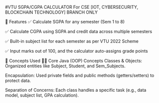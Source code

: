 #VTU SGPA/CGPA CALCULATOR
For CSE [IOT, CYBERSECURITY, BLOCKCHAIN TECHNOLOGY] BRANCH ONLY

🎯 Features
✅ Calculate SGPA for any semester (Sem 1 to 8)

✅ Calculate CGPA using SGPA and credit data across multiple semesters

✅ Built-in subject list for each semester as per VTU 2022 Scheme

✅ Input marks out of 100, and the calculator auto-assigns grade points



🧠 Concepts Used
👨‍💻 Core Java (OOP) Concepts
Classes & Objects: Organized entities like Subject, Student, and Sem_Subjects.

Encapsulation: Used private fields and public methods (getters/setters) to protect data.

Separation of Concerns: Each class handles a specific task (e.g., data model, subject list, GPA calculation).
